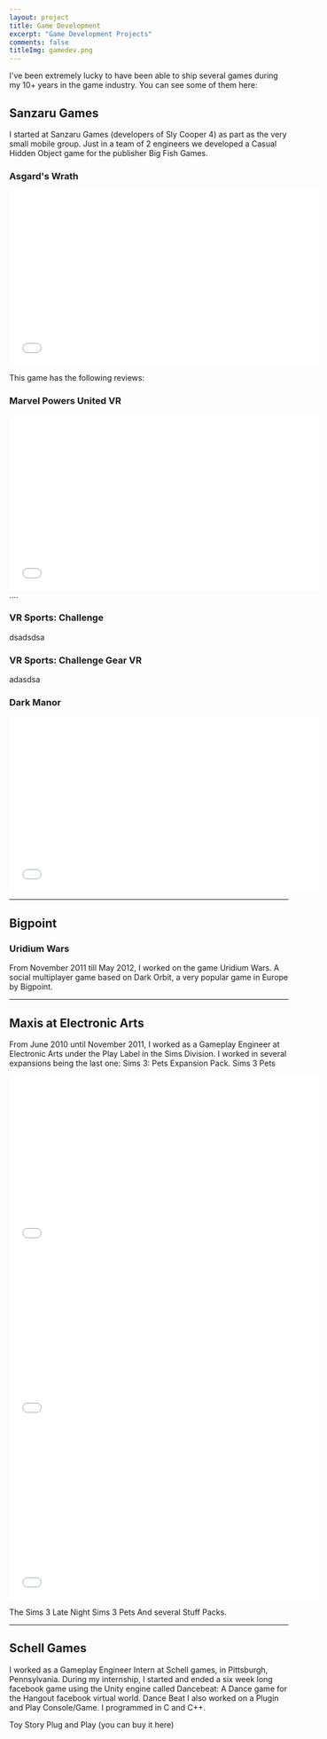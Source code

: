 ```yaml
---
layout: project
title: Game Development
excerpt: "Game Development Projects"
comments: false
titleImg: gamedev.png
---
```

I've been extremely lucky to have been able to ship several games during my 10+ years in the game industry. You can see some of them here:


## Sanzaru Games
I started at Sanzaru Games (developers of Sly Cooper 4) as part as the very small mobile group. Just in a team of 2 engineers we developed a Casual Hidden Object game for the publisher Big Fish Games.

### Asgard's Wrath

<iframe width="560" height="315" src="//www.youtube.com/embed/d5a4nWtbVyY"  frameborder="0"> </iframe>

This game has the following reviews:

### Marvel Powers United VR

<iframe width="560" height="315" src="//www.youtube.com/embed/xAvzIff_PCg"  frameborder="0"> </iframe>
....

### VR Sports: Challenge

dsadsdsa



### VR Sports: Challenge Gear VR
adasdsa

### Dark Manor

<iframe width="560" height="315" src="//www.youtube.com/embed/iySqG1f6PR0"  frameborder="0"> </iframe>

----

## Bigpoint

### Uridium Wars

From November 2011 till May 2012, I worked on the game Uridium Wars. A social multiplayer game based on Dark Orbit, a very popular game in Europe by Bigpoint.

----

## Maxis at Electronic Arts
From June 2010 until November 2011, I worked as a Gameplay Engineer at Electronic Arts under the Play Label in the Sims Division.
I worked in several expansions being the last one:  Sims 3: Pets Expansion Pack.
Sims 3 Pets
<iframe width="560" height="315" src="//www.youtube.com/embed/oj1sxvBYw2Y"  frameborder="0"> </iframe>

<iframe width="560" height="315" src="//www.youtube.com/embed/4hajq1nwsAM"  frameborder="0"> </iframe>


<iframe width="560" height="315" src="//www.youtube.com/embed/CZcq9f72r2c"  frameborder="0"> </iframe>

The Sims 3 Late Night
Sims 3 Pets
And several Stuff Packs.

----

## Schell Games

I worked as a Gameplay Engineer Intern at Schell games, in Pittsburgh, Pennsylvania. During my internship, I started and ended a six week long facebook game using the Unity engine called Dancebeat: A Dance game for the Hangout facebook virtual world.
Dance Beat
I also worked on a Plugin and Play Console/Game. I programmed in C and C++.

Toy Story Plug and Play
(you can buy it here)
